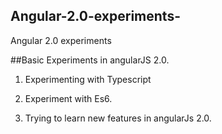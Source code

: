 ## Angular-2.0-experiments-
Angular 2.0 experiments

##Basic Experiments in angularJS 2.0.

1. Experimenting with Typescript

2. Experiment with Es6.

3. Trying to learn new features in angularJs 2.0.
